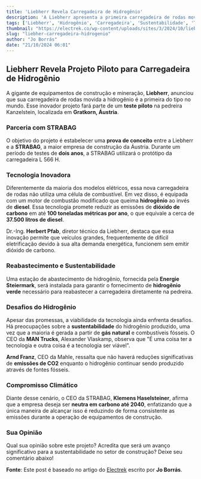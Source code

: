 ```yaml
---
title: 'Liebherr Revela Carregadeira de Hidrogênio'
description: 'A Liebherr apresenta a primeira carregadeira de rodas movida a hidrogênio do mundo, em projeto na Áustria.'
tags: ['Liebherr', 'Hidrogênio', 'Carregadeira', 'Sustentabilidade', 'Tecnologia']
thumbnail: "https://electrek.co/wp-content/uploads/sites/3/2024/10/liebherr_main.jpg?quality=82&strip=all&w=1400"
slug: "liebher-carregadeira-hidrogenio"
author: "Jo Borrás"
date: "21/10/2024 06:01"
---
```


## Liebherr Revela Projeto Piloto para Carregadeira de Hidrogênio

A gigante de equipamentos de construção e mineração, **Liebherr**, anunciou que sua carregadeira de rodas movida a hidrogênio é a primeira do tipo no mundo. Esse inovador projeto fará parte de um **teste piloto** na pedreira Kanzelstein, localizada em **Gratkorn, Áustria**.

### Parceria com STRABAG

O objetivo do projeto é estabelecer uma **prova de conceito** entre a Liebherr e a **STRABAG**, a maior empresa de construção da Áustria. Durante um período de testes de **dois anos**, a STRABAG utilizará o protótipo da carregadeira L 566 H. 

### Tecnologia Inovadora

Diferentemente da maioria dos modelos elétricos, essa nova carregadeira de rodas não utiliza uma célula de combustível. Em vez disso, é equipada com um motor de combustão modificado que queima **hidrogênio** ao invés de **diesel**. Essa tecnologia promete reduzir as emissões de **dióxido de carbono** em até **100 toneladas métricas por ano**, o que equivale a cerca de **37.500 litros de diesel**.

Dr.-Ing. **Herbert Pfab**, diretor técnico da Liebherr, destaca que essa inovação permite que veículos grandes, frequentemente de difícil eletrificação devido à sua alta demanda energética, funcionem sem emitir dióxido de carbono.

### Reabastecimento e Sustentabilidade

Uma estação de abastecimento de hidrogênio, fornecida pela **Energie Steiermark**, será instalada para garantir o fornecimento de **hidrogênio verde** necessário para reabastecer a carregadeira diretamente na pedreira.

### Desafios do Hidrogênio

Apesar das promessas, a viabilidade da tecnologia ainda enfrenta desafios. Há preocupações sobre a **sustentabilidade** do hidrogênio produzido, uma vez que a maioria é gerada a partir de **gás natural** e combustíveis fósseis. O CEO da **MAN Trucks**, Alexander Vlaskamp, observa que 
"É uma coisa ter a tecnologia e outra coisa é a tecnologia ser viável".

**Arnd Franz**, CEO da Mahle, ressalta que não haverá reduções significativas de **emissões de CO2** enquanto o hidrogênio continuar sendo produzido através de fontes fósseis. 

### Compromisso Climático

Diante desse cenário, o CEO da STRABAG, **Klemens Haselsteiner**, afirma que a empresa deseja ser **neutra em carbono até 2040**, enfatizando que a única maneira de alcançar isso é reduzindo de forma consistente as emissões durante a operação de equipamentos de construção.

### Sua Opinião

Qual sua opinião sobre este projeto? Acredita que será um avanço significativo para a sustentabilidade no setor de construção? Deixe seu comentário abaixo!

**Fonte**: Este post é baseado no artigo do [Electrek](https://electrek.co/2024/10/20/liebherr-announces-worlds-first-large-hydrogen-wheel-loader/) escrito por **Jo Borrás**.
